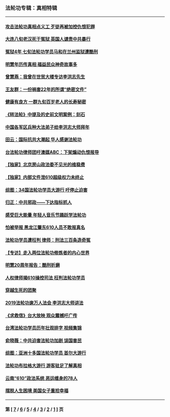 ### 法轮功专辑：真相特辑
---
#### [攻击法轮功真相点义工 歹徒再被加控仇恨犯罪](../../pages/nf4389/n13601019.md?05080430) 
#### [大连八旬老汉死于冤狱 英国人谴责中共暴行](../../pages/nf4389/n13480118.md?05080430) 
#### [冤狱4年 七旬法轮功学员马和在兰州监狱遭酷刑](../../pages/nf4389/n13304688.md?05080430) 
#### [明慧年历传真相 福益民众神奇故事多](../../pages/nf4389/n13294545.md?05080430) 
#### [曾慧燕：我曾在世贸大楼专访李洪志先生](../../pages/nf4389/n12898729.md?05080430) 
#### [王友群：一份祸害22年的所谓“绝密文件”](../../pages/nf4389/n12871750.md?05080430) 
#### [健康有良方 一群九旬百岁老人的长寿秘密](../../pages/nf4389/n12847475.md?05080430) 
#### [《转法轮》中提及的史前文明案例：刻石](../../pages/nf4389/n12758577.md?05080430) 
#### [中国各军区兵种大法弟子给李洪志大师拜年](../../pages/nf4389/n12750047.md?05080430) 
#### [田云：国际抗共大潮起 华人感谢法轮功](../../pages/nf4389/n12357708.md?05080430) 
#### [台法轮功律师团吁澳媒ABC：下架煽动仇恨报导](../../pages/nf4389/n12279917.md?05080430) 
#### [【独家】北京房山政法委不见光的维稳费](../../pages/nf4389/n12031979.md?05080430) 
#### [【独家】内部文件泄610超级权力未终止](../../pages/nf4389/n12023895.md?05080430) 
#### [组图：34国法轮功学员大游行 吁停止迫害](../../pages/nf4389/n11492658.md?05080430) 
#### [归正：中共邪政——下达指标抓人](../../pages/nf4389/n11474770.md?05080430) 
#### [感受巨大能量 年轻人音乐节踊跃学法轮功](../../pages/nf4389/n11441981.md?05080430) 
#### [怕被举报 黑龙江肇东610人员不敢报真名](../../pages/nf4389/n11436499.md?05080430) 
#### [法轮功学员遭枉判 律师：刑法三百条造奇冤](../../pages/nf4389/n11433943.md?05080430) 
#### [【专访】走入两位法轮功修炼者的内心世界](../../pages/nf4389/n11415623.md?05080430) 
#### [明慧20周年报告：酷刑折磨](../../pages/nf4389/n11387954.md?05080430) 
#### [人权律师揭610操控司法 枉判法轮功学员](../../pages/nf4389/n11313370.md?05080430) 
#### [穿越生死的团聚](../../pages/nf4389/n11258922.md?05080430) 
#### [2019法轮功逾万人法会 李洪志大师讲法](../../pages/nf4389/n11265303.md?05080430) 
#### [《求救信》台大放映 观众震撼吁广传](../../pages/nf4389/n10922251.md?05080430) 
#### [台湾法轮功学员历年壮观排字 视频集锦](../../pages/nf4389/n10878789.md?05080430) 
#### [俞晓薇：中共迫害法轮功加剧 误国害民](../../pages/nf4389/n10859260.md?05080430) 
#### [组图：亚洲十多国法轮功学员 首尔大游行](../../pages/nf4389/n10781149.md?05080430) 
#### [法轮功布拉格大游行 游客驻足了解真相](../../pages/nf4389/n10749360.md?05080430) 
#### [云南“610”政法系统 恶运缠身的78人](../../pages/nf4389/n10747534.md?05080430) 
#### [摆脱人生困境 美国女子重拾幸福](../../pages/nf4389/n10688678.md?05080430) 

---
#### 第 [ [7](./7.md?05080430) / [6](./6.md?05080430) / [5](./5.md?05080430) / [4](./4.md?05080430) / [3](./3.md?05080430) / [2](./2.md?05080430) / [1](./1.md?05080430) ] 页
